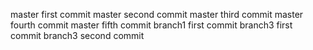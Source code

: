 master first commit
master second commit
master third commit
master fourth commit
master fifth commit
branch1 first commit
branch3 first commit
branch3 second commit

